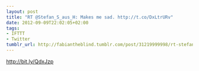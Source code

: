 ```yaml
---
layout: post
title: "RT @Stefan_S_aus_H: Makes me sad. http://t.co/DxLtrURv"
date: 2012-09-09T22:02:05+02:00
tags:
- IFTTT
- Twitter
tumblr_url: http://fabiantheblind.tumblr.com/post/31219999998/rt-stefan-s-aus-h-makes-me-sad-http-t-co-dxltrurv
---
```

http://bit.ly/QdxJzp
